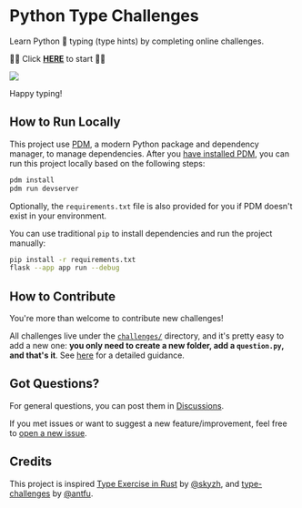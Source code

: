 # Python Type Challenges

Learn Python 🐍 typing (type hints) by completing online challenges.

🌟🌟 Click **[HERE](https://python-type-challenges.zeabur.app)** to start 🌟🌟

![](docs/images/usage.gif)

Happy typing!

## How to Run Locally

This project use [PDM](https://pdm.fming.dev/latest/), a modern Python package and dependency manager, to manage dependencies. After you [have installed PDM](https://pdm.fming.dev/latest/#installation), you can run this project locally based on the following steps:

```bash
pdm install
pdm run devserver
```

Optionally, the `requirements.txt` file is also provided for you if PDM doesn't exist in your environment.

You can use traditional `pip` to install dependencies and run the project manually:

```bash
pip install -r requirements.txt
flask --app app run --debug
```

## How to Contribute

You're more than welcome to contribute new challenges!

All challenges live under the [`challenges/`](https://github.com/laike9m/Python-Type-Challenges/tree/main/challenges) directory, and it's pretty easy to add a new one: **you only need to create a new folder, add a `question.py`, and that's it**. See [here](docs/Contribute.md) for a detailed guidance.

## Got Questions?

For general questions, you can post them in [Discussions](https://github.com/laike9m/Python-Type-Challenges/discussions).

If you met issues or want to suggest a new feature/improvement, feel free to [open a new issue](https://github.com/laike9m/Python-Type-Challenges/issues/new).

## Credits

This project is inspired [Type Exercise in Rust](https://github.com/skyzh/type-exercise-in-rust/) by [@skyzh](https://github.com/skyzh), and [type-challenges](https://github.com/type-challenges/type-challenges/) by [@antfu](https://github.com/antfu).
